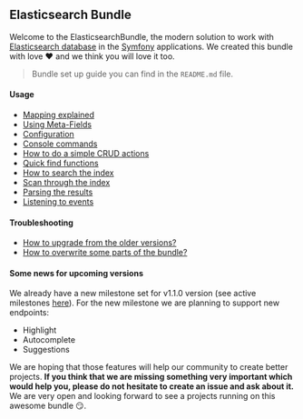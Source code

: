 ## Elasticsearch Bundle

Welcome to the ElasticsearchBundle, the modern solution to work with [Elasticsearch database](https://www.elastic.co/products/elasticsearch) in the [Symfony](https://github.com/symfony/symfony-standard) applications. We created this bundle with love :heart: and we think you will love it too.

> Bundle set up guide you can find in the `README.md` file. 

#### Usage
* [Mapping explained](mapping.md)
* [Using Meta-Fields](meta_fields.md)
* [Configuration](configuration.md)
* [Console commands](commands.md)
* [How to do a simple CRUD actions](crud.md)
* [Quick find functions](find_functions.md)
* [How to search the index](search.md)
* [Scan through the index](scan.md)
* [Parsing the results](results_parsing.md)
* [Listening to events](event_listener.md)

#### Troubleshooting
* [How to upgrade from the older versions?](upgrade.md)
* [How to overwrite some parts of the bundle?](overwriting_bundle.md)

#### Some news for upcoming versions

We already have a new milestone set for v1.1.0 version (see active milestones [here](https://github.com/ongr-io/ElasticsearchBundle/milestones)). For the new milestone we are planning to support new endpoints:
* Highlight
* Autocomplete
* Suggestions

We are hoping that those features will help our community to create better projects. **If you think that we are missing something very important which would help you, please do not hesitate to create an issue and ask about it.** We are very open and looking forward to see a projects running on this awesome bundle :smirk:.
